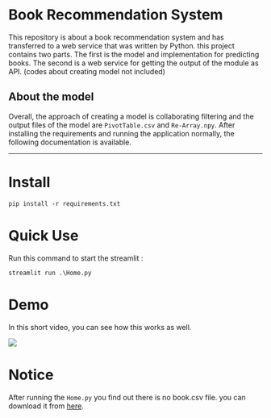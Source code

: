 # Book Recommendation System
This repository is about a book recommendation system and has transferred to a web service that was written by Python. 
this project contains two parts. The first is the model and implementation for predicting books. The second is a web service for getting the output of the module as API. (codes about creating model not included)     

## About the model
Overall, the approach of creating a model is collaborating filtering and the output files of the model are `PivotTable.csv` and `Re-Array.npy`.
After installing the requirements and running the application normally, the following documentation is available.

---

# Install

```
pip install -r requirements.txt

```


# Quick Use

Run this command to start the streamlit :

```shell
streamlit run .\Home.py
```

# Demo

In this short video, you can see how this works as well.

![](https://github.com/MahmoodAbdali79/Book-Recommendation-System/blob/main/Demo/Video.gif)


# Notice

After running the `Home.py` you find out there is no book.csv file. you can download it from [here](https://drive.google.com/file/d/19h8UCdJ-bK9a7vMnjnBr8d-3bMcRb1hA/view).
